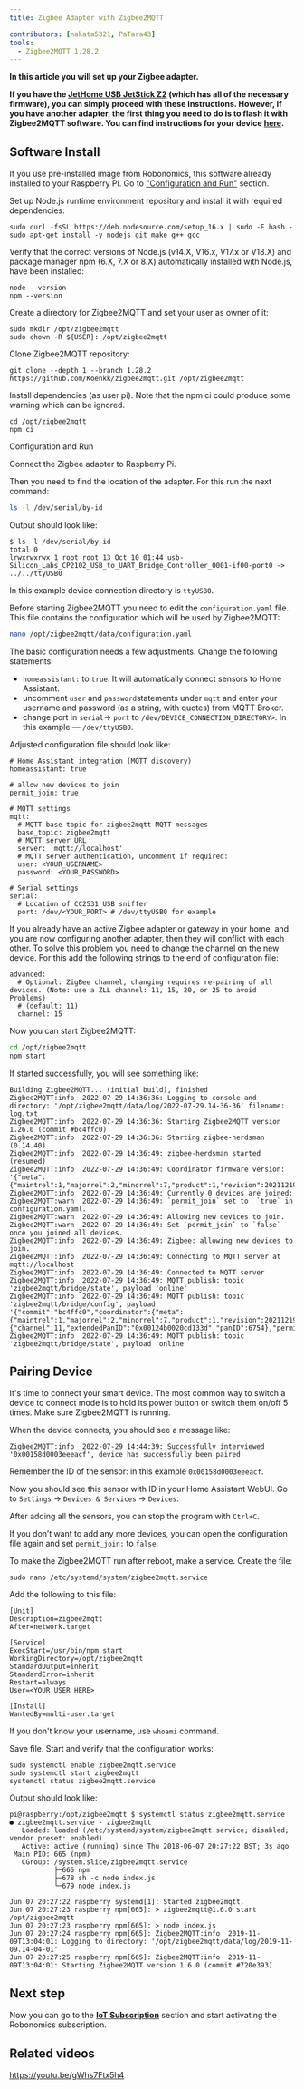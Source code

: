 ```yaml
---
title: Zigbee Adapter with Zigbee2MQTT

contributors: [nakata5321, PaTara43]
tools:
  - Zigbee2MQTT 1.28.2
---
```


**In this article you will set up your Zigbee adapter.**

<robo-wiki-picture src="home-assistant/zigbee2mqtt.png" />

**If you have the [JetHome USB JetStick Z2](https://jethome.ru/z2/?sl=en) (which has all of the necessary firmware), you can simply proceed with these instructions. However, if you have another adapter, the first thing you need to do is to flash it with Zigbee2MQTT software. You can find instructions for your device [here](https://www.zigbee2mqtt.io/information/supported_adapters.html).**


## Software Install

<robo-wiki-note type="warning">

  If you use pre-installed image from Robonomics, this software already installed to your Raspberry Pi. Go to ["Configuration and Run"](/docs/zigbee-to-mqtt#config-and-run) section.

</robo-wiki-note>

Set up Node.js runtime environment repository and install it with required dependencies:

<code-helper additionalLine="rasppi_username@rasppi_hostname">

```shell
sudo curl -fsSL https://deb.nodesource.com/setup_16.x | sudo -E bash -
sudo apt-get install -y nodejs git make g++ gcc
```

</code-helper>

Verify that the correct versions of Node.js (v14.X, V16.x, V17.x or V18.X) and package manager npm (6.X, 7.X or 8.X) automatically installed with Node.js, have been installed:

<code-helper additionalLine="rasppi_username@rasppi_hostname">

```shell
node --version
npm --version
```

</code-helper>

Create a directory for Zigbee2MQTT and set your user as owner of it:

<code-helper additionalLine="rasppi_username@rasppi_hostname">

```shell
sudo mkdir /opt/zigbee2mqtt
sudo chown -R ${USER}: /opt/zigbee2mqtt
```

</code-helper>

Clone Zigbee2MQTT repository:

<code-helper additionalLine="rasppi_username@rasppi_hostname">

```shell
git clone --depth 1 --branch 1.28.2 https://github.com/Koenkk/zigbee2mqtt.git /opt/zigbee2mqtt
```

</code-helper>

Install dependencies (as user pi). Note that the npm ci could produce some warning which can be ignored.

<code-helper additionalLine="rasppi_username@rasppi_hostname">

```shell
cd /opt/zigbee2mqtt
npm ci
```

</code-helper>

<robo-wiki-title :type="2" anchor="config-and-run">
Configuration and Run
</robo-wiki-title>

Connect the Zigbee adapter to Raspberry Pi.

<robo-wiki-picture src="home-assistant/connect-stick.gif" />

Then you need to find the location of the adapter. For this run the next command:

<code-helper additionalLine="rasppi_username@rasppi_hostname">

```bash
ls -l /dev/serial/by-id
```

</code-helper>

Output should look like:

<code-helper additionalLine="rasppi_username@rasppi_hostname">


```shell
$ ls -l /dev/serial/by-id
total 0
lrwxrwxrwx 1 root root 13 Oct 10 01:44 usb-Silicon_Labs_CP2102_USB_to_UART_Bridge_Controller_0001-if00-port0 -> ../../ttyUSB0

```

</code-helper>

In this example device connection directory is `ttyUSB0`.

Before starting Zigbee2MQTT you need to edit the `configuration.yaml` file. This file contains the configuration which will be used by Zigbee2MQTT:

<code-helper additionalLine="rasppi_username@rasppi_hostname">

```bash
nano /opt/zigbee2mqtt/data/configuration.yaml
```

</code-helper>

The basic configuration needs a few adjustments. Change the following statements:
 - `homeassistant:` to `true`. It will automatically connect sensors to Home Assistant.
 - uncomment `user` and `password`statements under `mqtt` and enter your username and password (as a string, with quotes) from MQTT Broker.
 - change port in `serial`-> `port` to `/dev/DEVICE_CONNECTION_DIRECTORY>`. In this example — `/dev/ttyUSB0`.

Adjusted configuration file should look like:

<code-helper copy>

```shell
# Home Assistant integration (MQTT discovery)
homeassistant: true

# allow new devices to join
permit_join: true

# MQTT settings
mqtt:
  # MQTT base topic for zigbee2mqtt MQTT messages
  base_topic: zigbee2mqtt
  # MQTT server URL
  server: 'mqtt://localhost'
  # MQTT server authentication, uncomment if required:
  user: <YOUR_USERNAME>
  password: <YOUR_PASSWORD>

# Serial settings
serial:
  # Location of CC2531 USB sniffer
  port: /dev/<YOUR_PORT> # /dev/ttyUSB0 for example
```

</code-helper>

<robo-wiki-note type="warning">

  If you already have an active Zigbee adapter or gateway in your home, and you are now configuring another adapter, then they will conflict with each other. To solve this problem you need to change the channel on the new device. For this add the following strings to the end of configuration file:

</robo-wiki-note>

<code-helper copy>

```shell
advanced:
  # Optional: ZigBee channel, changing requires re-pairing of all devices. (Note: use a ZLL channel: 11, 15, 20, or 25 to avoid Problems)
  # (default: 11)
  channel: 15
```

</code-helper>

Now you can start Zigbee2MQTT:

<code-helper additionalLine="rasppi_username@rasppi_hostname">

```bash
cd /opt/zigbee2mqtt
npm start
```

</code-helper>

If started successfully, you will see something like:

<code-helper additionalLine="rasppi_username@rasppi_hostname">

```shell
Building Zigbee2MQTT... (initial build), finished
Zigbee2MQTT:info  2022-07-29 14:36:36: Logging to console and directory: '/opt/zigbee2mqtt/data/log/2022-07-29.14-36-36' filename: log.txt
Zigbee2MQTT:info  2022-07-29 14:36:36: Starting Zigbee2MQTT version 1.26.0 (commit #bc4ffc0)
Zigbee2MQTT:info  2022-07-29 14:36:36: Starting zigbee-herdsman (0.14.40)
Zigbee2MQTT:info  2022-07-29 14:36:49: zigbee-herdsman started (resumed)
Zigbee2MQTT:info  2022-07-29 14:36:49: Coordinator firmware version: '{"meta":{"maintrel":1,"majorrel":2,"minorrel":7,"product":1,"revision":20211219,"transportrev":2},"type":"zStack3x0"}'
Zigbee2MQTT:info  2022-07-29 14:36:49: Currently 0 devices are joined:
Zigbee2MQTT:warn  2022-07-29 14:36:49: `permit_join` set to  `true` in configuration.yaml.
Zigbee2MQTT:warn  2022-07-29 14:36:49: Allowing new devices to join.
Zigbee2MQTT:warn  2022-07-29 14:36:49: Set `permit_join` to `false` once you joined all devices.
Zigbee2MQTT:info  2022-07-29 14:36:49: Zigbee: allowing new devices to join.
Zigbee2MQTT:info  2022-07-29 14:36:49: Connecting to MQTT server at mqtt://localhost
Zigbee2MQTT:info  2022-07-29 14:36:49: Connected to MQTT server
Zigbee2MQTT:info  2022-07-29 14:36:49: MQTT publish: topic 'zigbee2mqtt/bridge/state', payload 'online'
Zigbee2MQTT:info  2022-07-29 14:36:49: MQTT publish: topic 'zigbee2mqtt/bridge/config', payload '{"commit":"bc4ffc0","coordinator":{"meta":{"maintrel":1,"majorrel":2,"minorrel":7,"product":1,"revision":20211219,"transportrev":2},"type":"zStack3x0"},"log_level":"info","network":{"channel":11,"extendedPanID":"0x00124b0020cd133d","panID":6754},"permit_join":true,"version":"1.26.0"}'
Zigbee2MQTT:info  2022-07-29 14:36:49: MQTT publish: topic 'zigbee2mqtt/bridge/state', payload 'online
```

</code-helper>

## Pairing Device

It's time to connect your smart device. The most common way to switch a device to connect mode is to hold its power button or switch them on/off 5 times. Make sure Zigbee2MQTT is running.

<robo-wiki-picture src="home-assistant/switch-device.gif" />

When the device connects, you should see a message like:

<code-helper additionalLine="rasppi_username@rasppi_hostname">

```
Zigbee2MQTT:info  2022-07-29 14:44:39: Successfully interviewed '0x00158d0003eeeacf', device has successfully been paired
```
</code-helper>

Remember the ID of the sensor: in this example `0x00158d0003eeeacf`.

Now you should see this sensor with ID in your Home Assistant WebUI. Go to `Settings` -> `Devices & Services` -> `Devices`:

<robo-wiki-picture src="home-assistant/mqtt-devices.jpg" />

After adding all the sensors, you can stop the program with `Ctrl+C`.

<robo-wiki-note type="note"> 

  If you don’t want to add any more devices, you can open the configuration file again and set `permit_join:` to `false`.
  
</robo-wiki-note>

To make the Zigbee2MQTT run after reboot, make a service. Create the file:

<code-helper additionalLine="rasppi_username@rasppi_hostname">

```shell
sudo nano /etc/systemd/system/zigbee2mqtt.service
```

</code-helper>

Add the following to this file:

<code-helper copy>

```shell
[Unit]
Description=zigbee2mqtt
After=network.target

[Service]
ExecStart=/usr/bin/npm start
WorkingDirectory=/opt/zigbee2mqtt
StandardOutput=inherit
StandardError=inherit
Restart=always
User=<YOUR_USER_HERE>

[Install]
WantedBy=multi-user.target
```

</code-helper>

<robo-wiki-note type="note">

If you don't know your username, use `whoami` command.

</robo-wiki-note>

Save file. Start and verify that the configuration works:

<code-helper additionalLine="rasppi_username@rasppi_hostname">

```shell
sudo systemctl enable zigbee2mqtt.service
sudo systemctl start zigbee2mqtt
systemctl status zigbee2mqtt.service
```

</code-helper>

Output should look like:

<code-helper additionalLine="rasppi_username@rasppi_hostname">

```
pi@raspberry:/opt/zigbee2mqtt $ systemctl status zigbee2mqtt.service
● zigbee2mqtt.service - zigbee2mqtt
   Loaded: loaded (/etc/systemd/system/zigbee2mqtt.service; disabled; vendor preset: enabled)
   Active: active (running) since Thu 2018-06-07 20:27:22 BST; 3s ago
 Main PID: 665 (npm)
   CGroup: /system.slice/zigbee2mqtt.service
           ├─665 npm
           ├─678 sh -c node index.js
           └─679 node index.js

Jun 07 20:27:22 raspberry systemd[1]: Started zigbee2mqtt.
Jun 07 20:27:23 raspberry npm[665]: > zigbee2mqtt@1.6.0 start /opt/zigbee2mqtt
Jun 07 20:27:23 raspberry npm[665]: > node index.js
Jun 07 20:27:24 raspberry npm[665]: Zigbee2MQTT:info  2019-11-09T13:04:01: Logging to directory: '/opt/zigbee2mqtt/data/log/2019-11-09.14-04-01'
Jun 07 20:27:25 raspberry npm[665]: Zigbee2MQTT:info  2019-11-09T13:04:01: Starting Zigbee2MQTT version 1.6.0 (commit #720e393)
```

</code-helper>


## Next step

Now you can go to the [**IoT Subscription**](/docs/sub-activate) section and start activating the Robonomics subscription.

## Related videos

https://youtu.be/gWhs7Ftx5h4